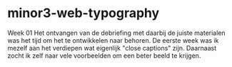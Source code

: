 # minor3-web-typography
 
Week 01
Het ontvangen van de debriefing met daarbij de juiste materialen was het tijd om het te ontwikkelen naar behoren. De eerste week was ik mezelf aan het verdiepen wat eigenlijk "close captions" zijn. Daarnaast zocht ik zelf naar vele voorbeelden om een beter beeld te krijgen. 

